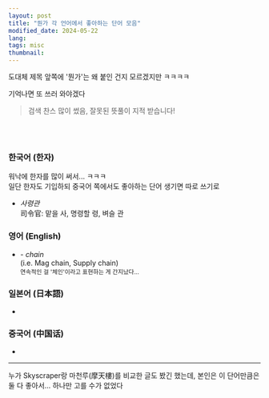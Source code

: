 ```yaml
---
layout: post
title: "뭔가 각 언어에서 좋아하는 단어 모음"
modified_date: 2024-05-22
lang: 
tags: misc
thumbnail: 
---
```


도대체 제목 앞쪽에 '뭔가'는 왜 붙인 건지 모르겠지만 ㅋㅋㅋㅋ

기억나면 또 쓰러 와야겠다

> 검색 찬스 많이 썼음, 잘못된 뜻풀이 지적 받습니다!

<br><br>

### 한국어 (한자)
워낙에 한자를 많이 써서... ㅋㅋㅋ<br>
일단 한자도 기입하되 중국어 쪽에서도 좋아하는 단어 생기면 따로 쓰기로
- *사령관*<br>
司令官: 맡을 사, 명령할 령, 벼슬 관

### 영어 <span lang="en">(English)</span>
- <span lang="en"><i>- chain</i><br>
(i.e. Mag chain, Supply chain)</span><br>
<small>연속적인 걸 '체인'이라고 표현하는 게 간지났다...</small>

### 일본어 <span lang="ja">(日本語)</span>
- 

### 중국어 <span lang="zh-Hans">(中国话)</span>
- 

<hr>

누가 Skyscraper랑 마천루(摩天樓)를 비교한 글도 봤긴 했는데, 본인은 이 단어만큼은 둘 다 좋아서... 하나만 고를 수가 없었다